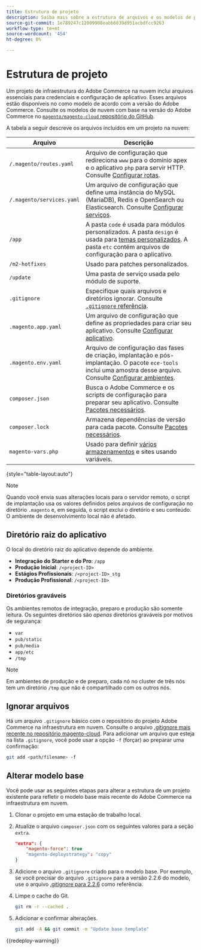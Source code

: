 ```yaml
---
title: Estrutura de projeto
description: Saiba mais sobre a estrutura de arquivos e os modelos de projeto do Adobe Commerce na infraestrutura em nuvem.
source-git-commit: 1e789247c12009908eabb6039d951acbdfcc9263
workflow-type: tm+mt
source-wordcount: '454'
ht-degree: 0%

---
```


# Estrutura de projeto

Um projeto de infraestrutura do Adobe Commerce na nuvem inclui arquivos essenciais para credenciais e configuração de aplicativo. Esses arquivos estão disponíveis no como modelo de acordo com a versão do Adobe Commerce. Consulte os modelos de nuvem com base na versão do Adobe Commerce no [`magento/magento-cloud` repositório do GitHub](https://github.com/magento/magento-cloud).

A tabela a seguir descreve os arquivos incluídos em um projeto na nuvem:

| Arquivo | Descrição |
| ------------------------- | ------------ |
| `/.magento/routes.yaml` | Arquivo de configuração que redireciona `www` para o domínio apex e o aplicativo `php` para servir HTTP. Consulte [Configurar rotas](../routes/routes-yaml.md). |
| `/.magento/services.yaml` | Um arquivo de configuração que define uma instância do MySQL (MariaDB), Redis e OpenSearch ou Elasticsearch. Consulte [Configurar serviços](../services/services-yaml.md). |
| `/app` | A pasta `code` é usada para módulos personalizados. A pasta `design` é usada para [temas personalizados](../store/custom-theme.md). A pasta `etc` contém arquivos de configuração para o aplicativo. |
| `/m2-hotfixes` | Usado para patches personalizados. |
| `/update` | Uma pasta de serviço usada pelo módulo de suporte. |
| `.gitignore` | Especifique quais arquivos e diretórios ignorar. Consulte [`.gitignore` referência](#ignoring-files). |
| `.magento.app.yaml` | Um arquivo de configuração que define as propriedades para criar seu aplicativo. Consulte [Configurar aplicativo](../application/configure-app-yaml.md). |
| `.magento.env.yaml` | Arquivo de configuração das fases de criação, implantação e pós-implantação. O pacote `ece-tools` inclui uma amostra desse arquivo. Consulte [Configurar ambientes](../environment/configure-env-yaml.md). |
| `composer.json` | Busca o Adobe Commerce e os scripts de configuração para preparar seu aplicativo. Consulte [Pacotes necessários](../development/overview.md#required-packages). |
| `composer.lock` | Armazena dependências de versão para cada pacote. Consulte [Pacotes necessários](../development/overview.md#required-packages). |
| `magento-vars.php` | Usado para definir [vários armazenamentos](../store/multiple-sites.md) e sites usando variáveis. |

{style="table-layout:auto"}

>[!NOTE]
>
>Quando você envia suas alterações locais para o servidor remoto, o script de implantação usa os valores definidos pelos arquivos de configuração no diretório `.magento` e, em seguida, o script exclui o diretório e seu conteúdo. O ambiente de desenvolvimento local não é afetado.

## Diretório raiz do aplicativo

O local do diretório raiz do aplicativo depende do ambiente.

- **Integração do Starter e do Pro**: `/app`
- **Produção Inicial**: `/<project-ID>`
- **Estágios Profissionais**: `/<project-ID>_stg`
- **Produção Profissional**: `/<project-ID>`

### Diretórios graváveis

Os ambientes remotos de integração, preparo e produção são somente leitura. Os seguintes diretórios são *apenas* diretórios graváveis por motivos de segurança:

- `var`
- `pub/static`
- `pub/media`
- `app/etc`
- `/tmp`

>[!NOTE]
>
>Em ambientes de produção e de preparo, cada nó no cluster de três nós tem um diretório `/tmp` que não é compartilhado com os outros nós.

## Ignorar arquivos

Há um arquivo `.gitignore` básico com o repositório do projeto Adobe Commerce na infraestrutura em nuvem. Consulte o arquivo [.gitignore mais recente no repositório magento-cloud](https://github.com/magento/magento-cloud/blob/master/.gitignore). Para adicionar um arquivo que esteja na lista `.gitignore`, você pode usar a opção `-f` (forçar) ao preparar uma confirmação:

```bash
git add <path/filename> -f
```

## Alterar modelo base

Você pode usar as seguintes etapas para alterar a estrutura de um projeto existente para refletir o modelo base mais recente do Adobe Commerce na infraestrutura em nuvem.

1. Clonar o projeto em uma estação de trabalho local.

1. Atualize o arquivo `composer.json` com os seguintes valores para a seção `extra`.

   ```json
   "extra": {
       "magento-force": true
       "magento-deploystrategy": "copy"
   }
   ```

1. Adicione o arquivo `.gitignore` criado para o modelo base. Por exemplo, se você precisar do arquivo `.gitignore` para a versão 2.2.6 do modelo, use o arquivo [.gitignore para 2.2.6](https://github.com/magento/magento-cloud/blob/2.2.6/.gitignore) como referência.

1. Limpe o cache do Git.

   ```bash
   git rm -r --cached .
   ```

1. Adicionar e confirmar alterações.

   ```bash
   git add -A && git commit -m "Update base template"
   ```

{{redeploy-warning}}
